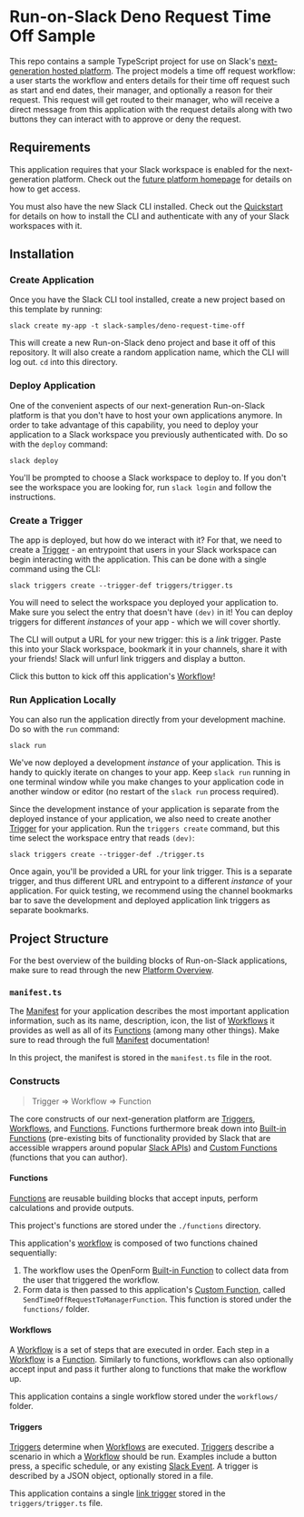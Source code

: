 # Run-on-Slack Deno Request Time Off Sample

This repo contains a sample TypeScript project for use on Slack's
[next-generation hosted platform][nextgen]. The project models a time off
request workflow: a user starts the workflow and enters details for their time
off request such as start and end dates, their manager, and optionally a reason
for their request. This request will get routed to their manager, who will
receive a direct message from this application with the request details along
with two buttons they can interact with to approve or deny the request.

## Requirements

This application requires that your Slack workspace is enabled for the
next-generation platform. Check out the [future platform homepage][nextgen] for
details on how to get access.

You must also have the new Slack CLI installed. Check out the
[Quickstart][quickstart] for details on how to install the CLI and authenticate
with any of your Slack workspaces with it.

## Installation

### Create Application

Once you have the Slack CLI tool installed, create a new project based on this
template by running:

    slack create my-app -t slack-samples/deno-request-time-off

This will create a new Run-on-Slack deno project and base it off of this
repository. It will also create a random application name, which the CLI will
log out. `cd` into this directory.

### Deploy Application

One of the convenient aspects of our next-generation Run-on-Slack platform is
that you don't have to host your own applications anymore. In order to take
advantage of this capability, you need to deploy your application to a Slack
workspace you previously authenticated with. Do so with the `deploy` command:

    slack deploy

You'll be prompted to choose a Slack workspace to deploy to. If you don't see
the workspace you are looking for, run `slack login` and follow the
instructions.

### Create a Trigger

The app is deployed, but how do we interact with it? For that, we need to create
a [Trigger][triggers] - an entrypoint that users in your Slack workspace can
begin interacting with the application. This can be done with a single command
using the CLI:

    slack triggers create --trigger-def triggers/trigger.ts

You will need to select the workspace you deployed your application to. Make
sure you select the entry that doesn't have `(dev)` in it! You can deploy
triggers for different _instances_ of your app - which we will cover shortly.

The CLI will output a URL for your new trigger: this is a _link_ trigger. Paste
this into your Slack workspace, bookmark it in your channels, share it with your
friends! Slack will unfurl link triggers and display a button.

Click this button to kick off this application's [Workflow][workflow]!

### Run Application Locally

You can also run the application directly from your development machine. Do so
with the `run` command:

    slack run

We've now deployed a development _instance_ of your application. This is handy
to quickly iterate on changes to your app. Keep `slack run` running in one
terminal window while you make changes to your application code in another
window or editor (no restart of the `slack run` process required).

Since the development instance of your application is separate from the deployed
instance of your application, we also need to create another [Trigger][triggers]
for your application. Run the `triggers create` command, but this time select
the workspace entry that reads `(dev)`:

    slack triggers create --trigger-def ./trigger.ts

Once again, you'll be provided a URL for your link trigger. This is a separate
trigger, and thus different URL and entrypoint to a different _instance_ of your
application. For quick testing, we recommend using the channel bookmarks bar to
save the development and deployed application link triggers as separate
bookmarks.

## Project Structure

For the best overview of the building blocks of Run-on-Slack applications, make
sure to read through the new [Platform Overview][overview].

### `manifest.ts`

The [Manifest][manifest] for your application describes the most important
application information, such as its name, description, icon, the list of
[Workflows][workflow] it provides as well as all of its [Functions][functions]
(among many other things). Make sure to read through the full
[Manifest][manifest] documentation!

In this project, the manifest is stored in the `manifest.ts` file in the root.

### Constructs

> Trigger => Workflow => Function

The core constructs of our next-generation platform are [Triggers][triggers],
[Workflows][workflow], and [Functions][functions]. Functions furthermore break
down into [Built-in Functions][functions] (pre-existing bits of functionality
provided by Slack that are accessible wrappers around popular [Slack APIs][api])
and [Custom Functions][custom-func] (functions that you can author).

#### Functions

[Functions][custom-func] are reusable building blocks that accept inputs, perform
calculations and provide outputs.

This project's functions are stored under the `./functions` directory.

This application's [workflow](#workflows) is composed of two functions chained sequentially:

1. The workflow uses the OpenForm [Built-in Function][functions] to collect data
   from the user that triggered the workflow.
2. Form data is then passed to this application's
   [Custom Function][custom-func], called `SendTimeOffRequestToManagerFunction`.
   This function is stored under the `functions/` folder.

#### Workflows

A [Workflow][workflow] is a set of steps that are executed in order. Each step
in a [Workflow][workflow] is a [Function](#functions). Similarly to functions,
workflows can also optionally accept input and pass it further along to functions
that make the workflow up.

This application contains a single workflow stored under the `workflows/`
folder.

#### Triggers

[Triggers][triggers] determine when [Workflows][workflow] are executed.
[Triggers][triggers] describe a scenario in which a [Workflow][workflow] should
be run. Examples include a button press, a specific schedule, or any existing
[Slack Event][events]. A trigger is described by a JSON object, optionally stored
in a file.

This application contains a single [link trigger][link-trigger] stored in the
`triggers/trigger.ts` file.

[nextgen]: https://api.slack.com/future
[overview]: https://api.slack.com/future/overview
[quickstart]: https://api.slack.com/future/quickstart
[triggers]: https://api.slack.com/future/triggers
[link-trigger]: https://api.slack.com/future/triggers#link
[workflow]: https://api.slack.com/future/workflows
[functions]: https://api.slack.com/future/functions
[custom-func]: https://api.slack.com/future/functions/custom
[api]: https://api.slack.com/methods
[manifest]: https://api.slack.com/future/manifest
[events]: https://api.slack.com/events
